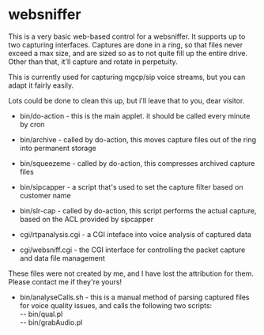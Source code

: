 # websniffer

This is a very basic web-based control for a websniffer.  It supports up to two capturing interfaces.
Captures are done in a ring, so that files never exceed a max size, and are sized so as to not
quite fill up the entire drive.  Other than that, it'll capture and rotate in perpetuity.

This is currently used for capturing mgcp/sip voice streams, but you can adapt it fairly easily.  

Lots could be done to clean this up, but i'll leave that to you, dear visitor.  

* bin/do-action		- this is the main applet.  it should be called every minute by cron  

* bin/archive		- called by do-action, this moves capture files out of the ring into permanent storage  
* bin/squeezeme		- called by do-action, this compresses archived capture files  

* bin/sipcapper		- a script that's used to set the capture filter based on customer name  
* bin/slr-cap		- called by do-action, this script performs the actual capture, based on the ACL provided by sipcapper  

* cgi/rtpanalysis.cgi	- a CGI inteface into voice analysis of captured data  
* cgi/websniff.cgi	- the CGI interface for controlling the packet capture and data file management  


These files were not created by me, and I have lost the attribution for them.  
Please contact me if they're yours!  

* bin/analyseCalls.sh	- this is a manual method of parsing captured files for voice quality issues, and calls the following two scripts:  
 -- bin/qual.pl  
 -- bin/grabAudio.pl  

